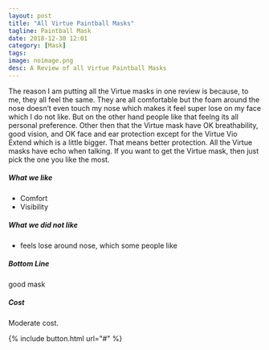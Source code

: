 ```yaml
---
layout: post
title: "All Virtue Paintball Masks"
tagline: Paintball Mask
date: 2018-12-30 12:01
category: [Mask]
tags:
image: noimage.png
desc: A Review of all Virtue Paintball Masks
---
```


The reason I am putting all the Virtue masks in one review is because, to me, they all feel the same. They are all comfortable but the foam around the nose doesn’t even touch my nose which makes it feel super lose on my face which I do not like. But on the other hand people like that feelng its all personal preference. Other then that the Virtue mask have OK breathability, good vision, and OK face and ear protection except for the Virtue Vio Extend which is a little bigger. That means better protection. All the Virtue masks have echo when talking. If you want to get the Virtue mask, then just pick the one you like the most. 

##### What we like

* Comfort
* Visibility
 
##### What we did not like

* feels lose around nose, which some people like  

##### Bottom Line

good mask

##### Cost

Moderate cost.

{% include button.html url="#" %}

[aws]: # "Link to product at Amazon"
